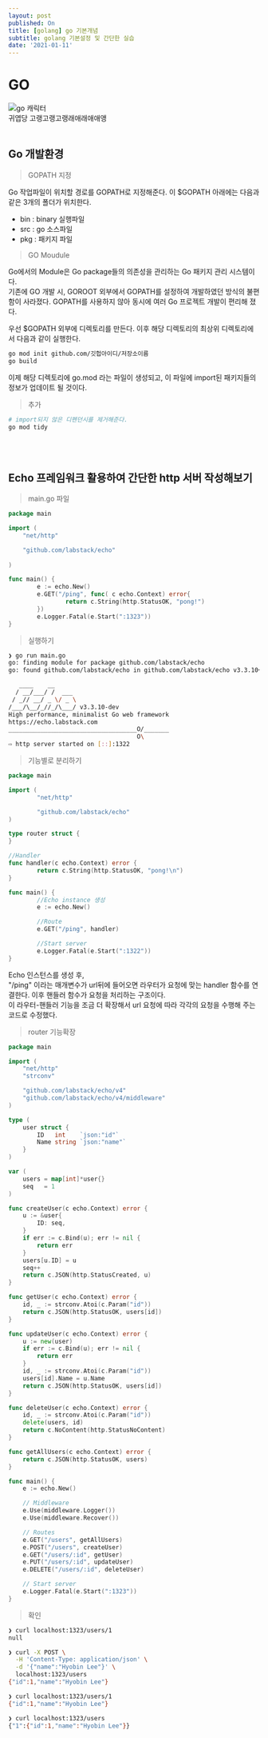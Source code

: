 ```yaml
---
layout: post
published: On
title: [golang] go 기본개념 
subtitle: golang 기본설정 및 간단한 실습
date: '2021-01-11'
---
```


# GO 

<img src="../assets/img/go.png" alt="go 캐릭터" ><br/>
귀엽당 고랭고랭고랭래애래애애앵<br><br>

## Go 개발환경
> GOPATH 지정 

Go 작업파일이 위치할 경로를 GOPATH로 지정해준다. 
이 $GOPATH 아래에는 다음과 같은 3개의 폴더가 위치한다. 
- bin : binary 실행파일 
- src : go 소스파일 
- pkg : 패키지 파일

> GO Moudule

Go에서의 Module은 Go package들의 의존성을 관리하는 Go 패키지 관리 시스템이다.<br>
기존에 GO 개발 시, GOROOT 외부에서 GOPATH를 설정하여 개발하였던 방식의 불편함이 사라졌다. GOPATH를 사용하지 않아 동시에 여러 Go 프로젝트 개발이 편리해 졌다.

우선 $GOPATH 외부에 디렉토리를 만든다. 이후 해당 디렉토리의 최상위 디렉토리에서 다음과 같이 실행한다.

```bash
go mod init github.com/깃헙아이디/저장소이름
go build
```

이제 해당 디렉토리에 go.mod 라는 파일이 생성되고, 이 파일에 import된 패키지들의 정보가 업데이트 될 것이다. 

> 추가

```bash
# import되지 않은 디펜던시를 제거해준다. 
go mod tidy
```


<br><br>
## Echo 프레임워크 활용하여 간단한 http 서버 작성해보기 

> main.go 파일 

```go
package main

import (
    "net/http"

    "github.com/labstack/echo"
        
)

func main() {
        e := echo.New()
        e.GET("/ping", func( c echo.Context) error{
                return c.String(http.StatusOK, "pong!")
        })
        e.Logger.Fatal(e.Start(":1323"))
}
```

> 실행하기

```bash
❯ go run main.go
go: finding module for package github.com/labstack/echo
go: found github.com/labstack/echo in github.com/labstack/echo v3.3.10+incompatible

   ____    __
  / __/___/ /  ___
 / _// __/ _ \/ _ \
/___/\__/_//_/\___/ v3.3.10-dev
High performance, minimalist Go web framework
https://echo.labstack.com
____________________________________O/_______
                                    O\
⇨ http server started on [::]:1322
```

>기능별로 분리하기

```go
package main

import (
        "net/http"

        "github.com/labstack/echo"
)

type router struct {
}

//Handler
func handler(c echo.Context) error {
        return c.String(http.StatusOK, "pong!\n")
}

func main() {
        //Echo instance 생성
        e := echo.New()

        //Route
        e.GET("/ping", handler)

        //Start server
        e.Logger.Fatal(e.Start(":1322"))
}

```

Echo 인스턴스를 생성 후, <br>
"/ping" 이라는 매개변수가 url뒤에 들어오면 라우터가 요청에 맞는 handler 함수를 연결한다. 이후 핸들러 함수가 요청을 처리하는 구조이다.<br>
이 라우터-핸들러 기능을 조금 더 확장해서 url 요청에 따라 각각의 요청을 수행해 주는 코드로 수정했다.


> router 기능확장 

```go
package main

import (
	"net/http"
	"strconv"

	"github.com/labstack/echo/v4"
	"github.com/labstack/echo/v4/middleware"
)

type (
	user struct {
		ID   int    `json:"id"`
		Name string `json:"name"`
	}
)

var (
	users = map[int]*user{}
	seq   = 1
)

func createUser(c echo.Context) error {
	u := &user{
		ID: seq,
	}
	if err := c.Bind(u); err != nil {
		return err
	}
	users[u.ID] = u
	seq++
	return c.JSON(http.StatusCreated, u)
}

func getUser(c echo.Context) error {
	id, _ := strconv.Atoi(c.Param("id"))
	return c.JSON(http.StatusOK, users[id])
}

func updateUser(c echo.Context) error {
	u := new(user)
	if err := c.Bind(u); err != nil {
		return err
	}
	id, _ := strconv.Atoi(c.Param("id"))
	users[id].Name = u.Name
	return c.JSON(http.StatusOK, users[id])
}

func deleteUser(c echo.Context) error {
	id, _ := strconv.Atoi(c.Param("id"))
	delete(users, id)
	return c.NoContent(http.StatusNoContent)
}

func getAllUsers(c echo.Context) error {
	return c.JSON(http.StatusOK, users)
}

func main() {
	e := echo.New()

	// Middleware
	e.Use(middleware.Logger())
	e.Use(middleware.Recover())

	// Routes
	e.GET("/users", getAllUsers)
	e.POST("/users", createUser)
	e.GET("/users/:id", getUser)
	e.PUT("/users/:id", updateUser)
	e.DELETE("/users/:id", deleteUser)

	// Start server
	e.Logger.Fatal(e.Start(":1323"))
}
```

> 확인

```bash
❯ curl localhost:1323/users/1
null

❯ curl -X POST \
  -H 'Content-Type: application/json' \
  -d '{"name":"Hyobin Lee"}' \
  localhost:1323/users
{"id":1,"name":"Hyobin Lee"}

❯ curl localhost:1323/users/1
{"id":1,"name":"Hyobin Lee"}

❯ curl localhost:1323/users
{"1":{"id":1,"name":"Hyobin Lee"}}
```
